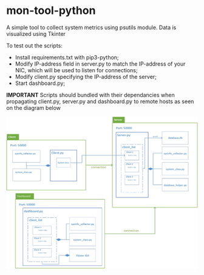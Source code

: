 # mon-tool-python
A simple tool to collect system metrics using psutils module. Data is visualized using Tkinter

To test out the scripts:
- Install requirements.txt with pip3-python;
- Modify IP-address field in server.py to match the IP-address of your NIC, which will be used to listen for connections;
- Modify client.py specifying the IP-address of the server;
- Start dashboard.py;

**IMPORTANT**
Scripts should bundled with their dependancies when propagating client.py, server.py and dashboard.py to remote hosts as seen on the diagram below

![alt text](https://github.com/vdtk/mon-tool-python/blob/main/Diagrams/Server-Client-Dashboard%20diagram.jpg)
